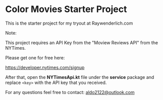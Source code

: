 # Color Movies Starter Project

This is the starter project for my tryout at Raywenderlich.com

Note:

This project requires an API Key from the "Moview Reviews API" from the NYTimes.

Please get one for free here:

https://developer.nytimes.com/signup

After that, open the **NYTimesApi.kt** file under the **service** package and replace `<key>` with the API key that you received. 

For any questions feel free to contact: aldo2122@outlook.com

